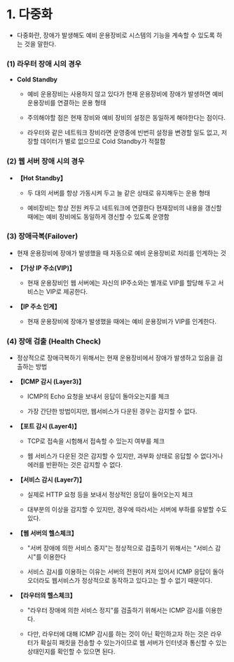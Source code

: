# 1. 다중화

+ 다중화란, 장애가 발생해도 예비 운용장비로 시스템의 기능을 계속할 수 있도록 하는 것을 말한다.

### (1) 라우터 장애 시의 경우

+ **Cold Standby**

    - 예비 운용장비는 사용하지 않고 있다가 현재 운용장비에 장애가 발생하면 예비 운용장비를 연결하는 운용 형태

    - 주의해야할 점은 현재 장비와 예비 장비의 설정은 동일하게 해야한다는 점이다.

    - 라우터와 같은 네트워크 장비라면 운영중에 빈번히 설정을 변경할 일도 없고, 저장할 데이터가 별로 없으므로 Cold Standby가 적절함

### (2) 웹 서버 장애 시의 경우

+ **【Hot Standby】**

    - 두 대의 서버를 항상 가동시켜 두고 늘 같은 상태로 유지해두는 운용 형태

    - 예비장비는 항상 전원 켜두고 네트워크에 연결한다 현재장비의 내용을 갱신할 때에는 예비 장비에도 동일하게 갱신할 수 있도록 운영함

### (3) 장애극복(Failover)

+ 현재 운용장비에 장애가 발생했을 때 자동으로 예비 운용장비로 처리를 인계하는 것

+ **【가상 IP 주소(VIP)】**

    - 현재 운용장비인 웹 서버에는 자신의 IP주소와는 별개로 VIP를 할당해 두고 서비스는 VIP로 제공한다.

+ **【IP 주소 인계】**

    - 현재 운용장비에 장애가 발생했을 때에는 예비 운용장비가 VIP를 인계한다.

### (4) 장애 검출 (Health Check)

+ 정상적으로 장애극복하기 위해서는 현재 운용장비에서 장애가 발생하고 있음을 검출하는 방법

+ **【ICMP 감시 (Layer3)】**

    - ICMP의 Echo 요청을 보내서 응답이 돌아오는지를 체크

    - 가장 간단한 방법이지만, 웹서비스가 다운된 경우는 감지할 수 없다.

+ **【포트 감시 (Layer4)】**

    - TCP로 접속을 시험해서 접속할 수 있는지 여부를 체크

    - 웹 서비스가 다운된 것은 감지할 수 있지만, 과부화 상태로 응답할 수 없다거나 에러를 반환하는 것은 감지할 수 없다.

+ **【서비스 감시 (Layer7)】**

    - 실제로 HTTP 요청 등을 보내서 정상적인 응답이 들어오는지 체크

    - 대부분의 이상을 감지할 수 있지만, 경우에 따라서는 서버에 부하를 유발할 수도 있다.
    
+ **【웹 서버의 헬스체크】**

    - "서버 장애에 의한 서비스 중지"는 정상적으로 검출하기 위해서는 "서비스 감시"를 이용한다

    - 서비스 감시를 이용하는 이유는 서버의 전원이 켜져 있어서 ICMP 응답이 돌아오더라도 웹서비스가 정상적으로 동작하고 있다고는 할 수 없기 때문이다.
    
+ **【라우터의 헬스체크】**

    - "라우터 장애에 의한 서비스 정지"를 검출하기 위해서는 ICMP 감시를 이용한다.

    - 다만, 라우터에 대해 ICMP 감시를 하는 것이 아닌 확인하고자 하는 것은 라우터가 확실히 패킷을 전송할 수 있는가이므로 웹 서버가 인터넷과 통신할 수 있는 상태인지를 확인할 수 있으면 된다.


